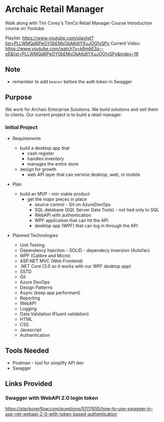 # Archaic Retail Manager

Walk along with Tim Corey's TimCo Retail Manager Course Introduction course on Youtube.

Playlist: https://www.youtube.com/playlist?list=PLLWMQd6PeGY0bEMxObA6dtYXuJOGfxSPx
Current Video: https://www.youtube.com/watch?v=k6mbESq--eE&list=PLLWMQd6PeGY0bEMxObA6dtYXuJOGfxSPx&index=18


## Note

* remember to add `bearer` before the auth token in Swagger

## Purpose

We work for Archaic Enterprise Solutions. We build solutions and sell them to clients. Our current project is to build a retail manager.

### Initial Project

* Requirements
  * build a desktop app that
    * cash register
    * handles inventory
    * manages the entire store
  * design for growth
    * web API layer that can service desktop, web, or mobile

* Plan
  * build an MVP - min viable product
    * get the major pieces in place
      * source control - Git on AzureDevOps
      * SQL database (SQL Server Data Tools) - not tied only to SQL
      * WebAPI with authentication
      * WPF application that can hit the API
      * desktop app (WPF) that can log in through the API

* Planned Technologies
  * Unit Testing
  * Dependency Injection - SOLID - dependecy inversion (Autofac)
  * WPF (Calibre and Micro)
  * ASP.NET MVC (Web Frontend)
  * .NET Core (3.0 so it works with our WPF desktop app)
  * SSTD
  * Git
  * Azure DevOps
  * Design Patterns
  * Async (keep app performant)
  * Reporting
  * WebAPI
  * Logging
  * Data Validation (Fluent validation)
  * HTML
  * CSS
  * Javascript
  * Authentication

## Tools Needed

* Postman - tool for simplify API dev
* Swagger

## Links Provided

### Swagger with WebAPI 2.0 login token

https://stackoverflow.com/questions/51117655/how-to-use-swagger-in-asp-net-webapi-2-0-with-token-based-authentication
